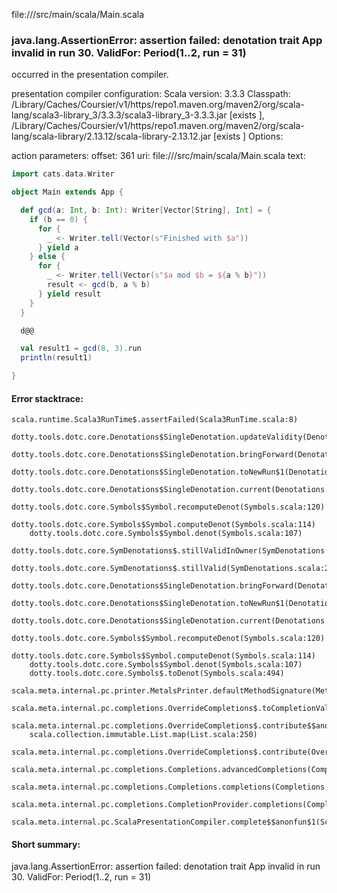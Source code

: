 file://<WORKSPACE>/src/main/scala/Main.scala
### java.lang.AssertionError: assertion failed: denotation trait App invalid in run 30. ValidFor: Period(1..2, run = 31)

occurred in the presentation compiler.

presentation compiler configuration:
Scala version: 3.3.3
Classpath:
<HOME>/Library/Caches/Coursier/v1/https/repo1.maven.org/maven2/org/scala-lang/scala3-library_3/3.3.3/scala3-library_3-3.3.3.jar [exists ], <HOME>/Library/Caches/Coursier/v1/https/repo1.maven.org/maven2/org/scala-lang/scala-library/2.13.12/scala-library-2.13.12.jar [exists ]
Options:



action parameters:
offset: 361
uri: file://<WORKSPACE>/src/main/scala/Main.scala
text:
```scala
import cats.data.Writer

object Main extends App {

  def gcd(a: Int, b: Int): Writer[Vector[String], Int] = {
    if (b == 0) {
      for {
        _ <- Writer.tell(Vector(s"Finished with $a"))
      } yield a
    } else {
      for {
        _ <- Writer.tell(Vector(s"$a mod $b = ${a % b}"))
        result <- gcd(b, a % b)
      } yield result
    }
  }

  d@@

  val result1 = gcd(8, 3).run
  println(result1)

}

```



#### Error stacktrace:

```
scala.runtime.Scala3RunTime$.assertFailed(Scala3RunTime.scala:8)
	dotty.tools.dotc.core.Denotations$SingleDenotation.updateValidity(Denotations.scala:717)
	dotty.tools.dotc.core.Denotations$SingleDenotation.bringForward(Denotations.scala:742)
	dotty.tools.dotc.core.Denotations$SingleDenotation.toNewRun$1(Denotations.scala:799)
	dotty.tools.dotc.core.Denotations$SingleDenotation.current(Denotations.scala:870)
	dotty.tools.dotc.core.Symbols$Symbol.recomputeDenot(Symbols.scala:120)
	dotty.tools.dotc.core.Symbols$Symbol.computeDenot(Symbols.scala:114)
	dotty.tools.dotc.core.Symbols$Symbol.denot(Symbols.scala:107)
	dotty.tools.dotc.core.SymDenotations$.stillValidInOwner(SymDenotations.scala:2668)
	dotty.tools.dotc.core.SymDenotations$.stillValid(SymDenotations.scala:2664)
	dotty.tools.dotc.core.Denotations$SingleDenotation.bringForward(Denotations.scala:742)
	dotty.tools.dotc.core.Denotations$SingleDenotation.toNewRun$1(Denotations.scala:799)
	dotty.tools.dotc.core.Denotations$SingleDenotation.current(Denotations.scala:870)
	dotty.tools.dotc.core.Symbols$Symbol.recomputeDenot(Symbols.scala:120)
	dotty.tools.dotc.core.Symbols$Symbol.computeDenot(Symbols.scala:114)
	dotty.tools.dotc.core.Symbols$Symbol.denot(Symbols.scala:107)
	dotty.tools.dotc.core.Symbols$.toDenot(Symbols.scala:494)
	scala.meta.internal.pc.printer.MetalsPrinter.defaultMethodSignature(MetalsPrinter.scala:233)
	scala.meta.internal.pc.completions.OverrideCompletions$.toCompletionValue(OverrideCompletions.scala:430)
	scala.meta.internal.pc.completions.OverrideCompletions$.contribute$$anonfun$1(OverrideCompletions.scala:127)
	scala.collection.immutable.List.map(List.scala:250)
	scala.meta.internal.pc.completions.OverrideCompletions$.contribute(OverrideCompletions.scala:127)
	scala.meta.internal.pc.completions.Completions.advancedCompletions(Completions.scala:461)
	scala.meta.internal.pc.completions.Completions.completions(Completions.scala:183)
	scala.meta.internal.pc.completions.CompletionProvider.completions(CompletionProvider.scala:86)
	scala.meta.internal.pc.ScalaPresentationCompiler.complete$$anonfun$1(ScalaPresentationCompiler.scala:147)
```
#### Short summary: 

java.lang.AssertionError: assertion failed: denotation trait App invalid in run 30. ValidFor: Period(1..2, run = 31)